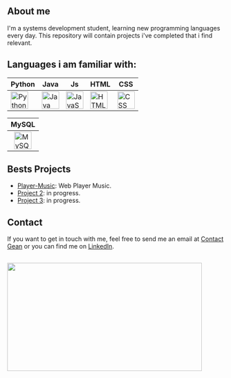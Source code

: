 ## About me
I'm a systems development student, learning new programming languages every day. 
This repository will contain projects i've completed that i find relevant.

## Languages i am familiar with:

| Python                   | Java         | Js              | HTML                    | CSS                     | 
|--------------------------|---------------|----------------------------------------|-------------------------|-------------------------|
| <img src="https://cdn.jsdelivr.net/gh/devicons/devicon/icons/python/python-original.svg" width="40" height="40" alt="Python"/> | <img src="https://cdn.jsdelivr.net/gh/devicons/devicon/icons/java/java-original.svg" width="40" height="40" alt="Java"/> | <img src="https://cdn.jsdelivr.net/gh/devicons/devicon/icons/javascript/javascript-original.svg" width="40" height="40" alt="JavaScript"/> | <img src="https://cdn.jsdelivr.net/gh/devicons/devicon/icons/html5/html5-original.svg" width="40" height="40" alt="HTML"/> | <img src="https://cdn.jsdelivr.net/gh/devicons/devicon/icons/css3/css3-original.svg" width="40" height="40" alt="CSS"/> |

| MySQL                    | 
|--------------------------|
| <div style="display: flex; justify-content: center;"><img src="https://cdn.jsdelivr.net/gh/devicons/devicon/icons/mysql/mysql-original.svg" width="40" height="40" alt="MySQL"/></div> | 

## Bests Projects

- [Player-Music](https://inotyu.github.io/youtube-player/): Web Player Music. 
- [Project 2](link_para_o_projeto_2): in progress.
- [Project 3](link_para_o_projeto_3): in progress.

## Contact

If you want to get in touch with me, feel free to send me an email at [Contact Gean](mailto:contatogeanpls@gmail.com) or you can find me on [LinkedIn](https://www.linkedin.com/in/gean-carlos-b24651266?utm_source=share&utm_campaign=share_via&utm_content=profile&utm_medium=android_app).

##

<div>
  <img align="left" width="450" height="250" src="https://i.giphy.com/media/v1.Y2lkPTc5MGI3NjExaHU0Nnh1dWZyYXhiaW45OGtvOHpqcmFlcHg3dHNmZjB0NWdyMThxNyZlcD12MV9pbnRlcm5hbF9naWZfYnlfaWQmY3Q9Zw/gFPxNhzEWdFCCRAqf0/giphy.gif" />

</div>

###
